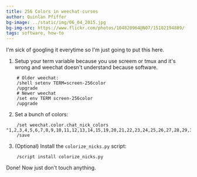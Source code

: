 ```yaml
---
title: 256 Colors in weechat-curses
author: Quinlan Pfiffer
bg-image: ../static/img/06_04_2015.jpg
bg-img-src: https://www.flickr.com/photos/104820964@N07/15102194889/
tags: software, how-to
---
```


I'm sick of googling it everytime so I'm just going to put this here.

1. Setup your term variable because you use screem or tmux and it's wrong and
   weechat doesn't understand because software.

```
    # Older weechat:
    /shell setenv TERM=screen-256color
    /upgrade
    # Newer weechat
    /set env TERM screen-256color
    /upgrade
```

2. Set a bunch of colors:

```
    /set weechat.color.chat_nick_colors "1,2,3,4,5,6,7,8,9,10,11,12,13,14,15,19,20,21,22,23,24,25,26,27,28,29,30,31,32,33,34,35,36,37,38,39,40,41,42,43,44,45,46,47,48,49,50,51,52,53,54,55,56,57,58,59,60,61,62,63,64,65,66,67,68,69,70,71,72,73,74,75,76,77,78,79,80,81,82,83,84,85,86,87,88,89,90,91,92,93,94,95,96,97,98,99,100,101,102,103,104,105,106,107,108,109,110,111,112,113,114,115,116,117,118,119,120,121,122,123,124,125,126,127,128,129,130,131,132,133,134,135,136,137,138,139,140,141,142,143,144,145,146,147,148,149,150,151,152,153,154,155,156,157,158,159,160,161,162,163,164,165,166,167,168,169,170,171,172,173,174,175,176,177,178,179,180,181,182,183,184,185,186,187,188,189,190,191,192,193,194,195,196,197,198,199,200,201,202,203,204,205,206,207,208,209,210,211,212,213,214,215,216,217,218,219,220,221,222,223,226,227,228,229,236,237,238,239,240,241,242,243,244,245,246,247,248,249"
    /save
```

3. (Optional) Install the `colorize_nicks.py` script:

```
    /script install colorize_nicks.py
```

Done! Now just don't touch anything.
